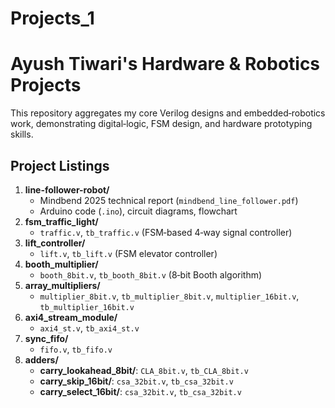 # Projects_1
# Ayush Tiwari's Hardware & Robotics Projects

This repository aggregates my core Verilog designs and embedded‑robotics work, demonstrating digital‑logic, FSM design, and hardware prototyping skills.

## Project Listings

1. **line-follower-robot/**
   - Mindbend 2025 technical report (`mindbend_line_follower.pdf`)
   - Arduino code (`.ino`), circuit diagrams, flowchart
2. **fsm_traffic_light/**
   - `traffic.v`, `tb_traffic.v` (FSM‑based 4‑way signal controller)
3. **lift_controller/**
   - `lift.v`, `tb_lift.v` (FSM elevator controller)
4. **booth_multiplier/**
   - `booth_8bit.v`, `tb_booth_8bit.v` (8‑bit Booth algorithm)
5. **array_multipliers/**
   - `multiplier_8bit.v`, `tb_multiplier_8bit.v`, `multiplier_16bit.v`, `tb_multiplier_16bit.v`
6. **axi4_stream_module/**
   - `axi4_st.v`, `tb_axi4_st.v`
7. **sync_fifo/**
   - `fifo.v`, `tb_fifo.v`
8. **adders/**
   - **carry_lookahead_8bit/**: `CLA_8bit.v`, `tb_CLA_8bit.v`
   - **carry_skip_16bit/**: `csa_32bit.v`, `tb_csa_32bit.v`
   - **carry_select_16bit/**: `csa_32bit.v`, `tb_csa_32bit.v`

